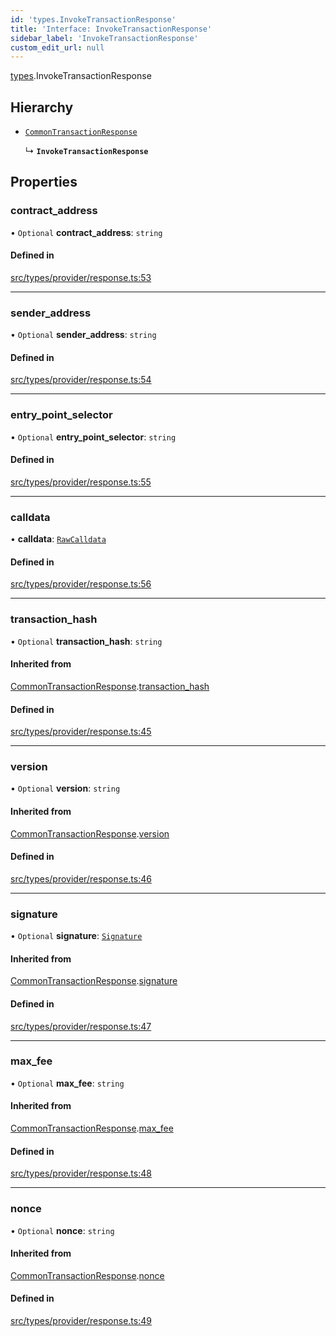 ```yaml
---
id: 'types.InvokeTransactionResponse'
title: 'Interface: InvokeTransactionResponse'
sidebar_label: 'InvokeTransactionResponse'
custom_edit_url: null
---
```


[types](../namespaces/types.md).InvokeTransactionResponse

## Hierarchy

- [`CommonTransactionResponse`](types.CommonTransactionResponse.md)

  ↳ **`InvokeTransactionResponse`**

## Properties

### contract_address

• `Optional` **contract_address**: `string`

#### Defined in

[src/types/provider/response.ts:53](https://github.com/starknet-io/starknet.js/blob/v5.14.1/src/types/provider/response.ts#L53)

---

### sender_address

• `Optional` **sender_address**: `string`

#### Defined in

[src/types/provider/response.ts:54](https://github.com/starknet-io/starknet.js/blob/v5.14.1/src/types/provider/response.ts#L54)

---

### entry_point_selector

• `Optional` **entry_point_selector**: `string`

#### Defined in

[src/types/provider/response.ts:55](https://github.com/starknet-io/starknet.js/blob/v5.14.1/src/types/provider/response.ts#L55)

---

### calldata

• **calldata**: [`RawCalldata`](../namespaces/types.md#rawcalldata)

#### Defined in

[src/types/provider/response.ts:56](https://github.com/starknet-io/starknet.js/blob/v5.14.1/src/types/provider/response.ts#L56)

---

### transaction_hash

• `Optional` **transaction_hash**: `string`

#### Inherited from

[CommonTransactionResponse](types.CommonTransactionResponse.md).[transaction_hash](types.CommonTransactionResponse.md#transaction_hash)

#### Defined in

[src/types/provider/response.ts:45](https://github.com/starknet-io/starknet.js/blob/v5.14.1/src/types/provider/response.ts#L45)

---

### version

• `Optional` **version**: `string`

#### Inherited from

[CommonTransactionResponse](types.CommonTransactionResponse.md).[version](types.CommonTransactionResponse.md#version)

#### Defined in

[src/types/provider/response.ts:46](https://github.com/starknet-io/starknet.js/blob/v5.14.1/src/types/provider/response.ts#L46)

---

### signature

• `Optional` **signature**: [`Signature`](../namespaces/types.md#signature)

#### Inherited from

[CommonTransactionResponse](types.CommonTransactionResponse.md).[signature](types.CommonTransactionResponse.md#signature)

#### Defined in

[src/types/provider/response.ts:47](https://github.com/starknet-io/starknet.js/blob/v5.14.1/src/types/provider/response.ts#L47)

---

### max_fee

• `Optional` **max_fee**: `string`

#### Inherited from

[CommonTransactionResponse](types.CommonTransactionResponse.md).[max_fee](types.CommonTransactionResponse.md#max_fee)

#### Defined in

[src/types/provider/response.ts:48](https://github.com/starknet-io/starknet.js/blob/v5.14.1/src/types/provider/response.ts#L48)

---

### nonce

• `Optional` **nonce**: `string`

#### Inherited from

[CommonTransactionResponse](types.CommonTransactionResponse.md).[nonce](types.CommonTransactionResponse.md#nonce)

#### Defined in

[src/types/provider/response.ts:49](https://github.com/starknet-io/starknet.js/blob/v5.14.1/src/types/provider/response.ts#L49)
